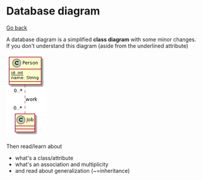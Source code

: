 # Database diagram

[Go back](../index.md)

A database diagram is a simplified **class diagram**
with some minor changes. If you don't
understand this diagram (aside
from the underlined attribute)

![](images/SoWkIImgAStDuKhEIImkLWX8BIhEprEevbAmARNBJB5IoCmhuLB8IynDjL88BYdAp4ldgkM2Ab8oqDFJKb1IqDE3CxtoanIi5ChpYxAv75BpKe3c0W00.png)

Then read/learn about

* what's a class/attribute
* what's an association and multiplicity
* and read about generalization (~=inheritance)